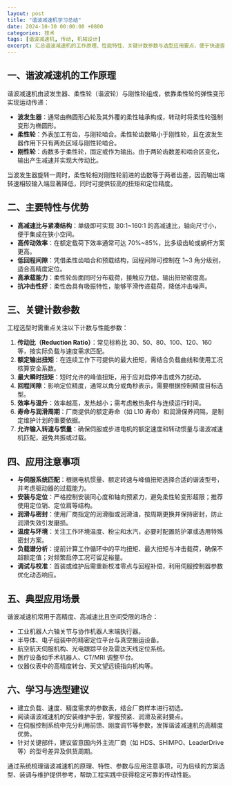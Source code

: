 ```yaml
---
layout: post
title: "谐波减速机学习总结"
date: 2024-10-30 00:00:00 +0800
categories: 技术
tags: [谐波减速机, 传动, 机械设计]
excerpt: 汇总谐波减速机的工作原理、性能特性、关键计数参数与选型应用要点，便于快速查阅与工程实践。
---
```


## 一、谐波减速机的工作原理

谐波减速机由波发生器、柔性轮（谐波轮）与刚性轮组成，依靠柔性轮的弹性变形实现运动传递：

- **波发生器**：通常由椭圆形凸轮及其外覆的柔性轴承构成，转动时将柔性轮强制变形为椭圆形。
- **柔性轮**：外表加工有齿，与刚轮啮合。柔性轮齿数略小于刚性轮，且在波发生器作用下只有两处区域与刚性轮啮合。
- **刚性轮**：齿数多于柔性轮，固定或作为输出。由于两轮齿数差和啮合区变化，输出产生减速并实现大传动比。

当波发生器旋转一周时，柔性轮相对刚性轮前进的齿数等于两者齿差，因而输出端转速相较输入端显著降低，同时可提供较高的扭矩和定位精度。

## 二、主要特性与优势

- **高减速比与紧凑结构**：单级即可实现 30:1~160:1 的高减速比，轴向尺寸小，便于集成在狭小空间。
- **高传动效率**：在额定载荷下效率通常可达 70%~85%，比多级齿轮或蜗杆方案更高。
- **低回程间隙**：凭借柔性齿啮合和预载结构，回程间隙可控制在 1~3 角分级别，适合高精度定位。
- **高承载能力**：柔性轮齿面同时分布载荷，接触应力低，输出扭矩密度高。
- **抗冲击性好**：柔性齿具有吸振特性，能够平滑传递载荷，降低冲击噪声。

## 三、关键计数参数

工程选型时需重点关注以下计数与性能参数：

1. **传动比（Reduction Ratio）**：常见标称比 30、50、80、100、120、160 等，按实际负载与速度需求匹配。
2. **额定输出扭矩**：在连续工作下可提供的最大扭矩，需结合负载曲线和使用工况核算安全系数。
3. **最大瞬时扭矩**：短时允许的峰值扭矩，用于应对启停冲击或外力扰动。
4. **回程间隙**：影响定位精度，通常以角分或角秒表示，需要根据控制精度目标选型。
5. **效率与温升**：效率越高，发热越小；需考虑散热条件与连续运行时间。
6. **寿命与润滑周期**：厂商提供的额定寿命（如 L10 寿命）和润滑保养间隔，是制定维护计划的重要依据。
7. **允许输入转速与惯量**：确保伺服或步进电机的额定速度和转动惯量与谐波减速机匹配，避免共振或过载。

## 四、应用注意事项

- **与伺服系统匹配**：根据电机惯量、额定转速与峰值扭矩选择合适的谐波型号，并考虑驱动器的过载能力。
- **安装与定位**：严格控制安装同心度和轴向预紧力，避免柔性轮变形超限；推荐使用定位销、定位肩等结构。
- **润滑与密封**：使用厂商指定的润滑脂或润滑油，按周期更换并保持密封，防止润滑失效引发磨损。
- **温度与环境**：关注工作环境温度、粉尘和水汽，必要时配置防护罩或选用特殊密封方案。
- **负载谱分析**：提前计算工作循环中的平均扭矩、最大扭矩与冲击载荷，确保不超额定值；对频繁启停工况可留足裕量。
- **调试与校准**：首装或维护后需重新校准零点与回程补偿，利用伺服控制器参数优化动态响应。

## 五、典型应用场景

谐波减速机常用于高精度、高减速比且空间受限的场合：

- 工业机器人六轴关节与协作机器人末端执行器。
- 半导体、电子组装中的精密定位平台与真空搬运设备。
- 航空航天伺服机构、光电跟踪平台及雷达天线定位系统。
- 医疗设备如手术机器人、CT/MRI 调整平台。
- 仪器仪表中的高精度转台、天文望远镜指向机构等。

## 六、学习与选型建议

- 建立负载、速度、精度需求的参数表，结合厂商样本进行初选。
- 阅读谐波减速机的安装维护手册，掌握预紧、润滑及密封要点。
- 在伺服控制系统中充分利用前馈、刚度调节等参数，发挥谐波减速机的高精度优势。
- 针对关键部件，建议留意国内外主流厂商（如 HDS、SHIMPO、LeaderDrive 等）的型号差异及供货周期。

通过系统梳理谐波减速机的原理、特性、参数与应用注意事项，可为后续的方案选型、装调与维护提供参考，帮助工程实践中获得稳定可靠的传动性能。
